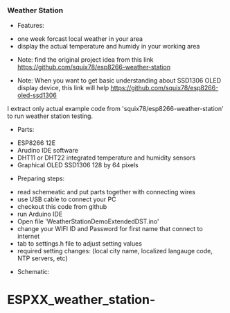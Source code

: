 ### Weather Station ###

* Features:
- one week forcast local weather in your area
- display the actual temperature and humidy in your working area

* Note: find the original project idea from this link https://github.com/squix78/esp8266-weather-station

* Note: When you want to get basic understanding about SSD1306 OLED display device, this link will help https://github.com/squix78/esp8266-oled-ssd1306

I extract only actual example code from 'squix78/esp8266-weather-station' to run weather station testing.

* Parts:
- ESP8266 12E
- Arudino IDE software
- DHT11 or DHT22 integrated temperature and humidity sensors
- Graphical OLED SSD1306 128 by 64 pixels

* Preparing steps:
- read schemeatic and put parts together with connecting wires
- use USB cable to connect your PC
- checkout this code from github
- run Arduino IDE
- Open file 'WeatherStationDemoExtendedDST.ino'
- change your WIFI ID and Password for first name that connect to internet
- tab to settings.h file to adjust setting values
- required setting changes: (local city name, localized langauge code, NTP servers, etc)

* Schematic:
# ESPXX_weather_station-
